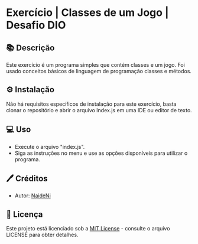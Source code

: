 # Exercício | Classes de um Jogo | Desafio DIO

## 📚 Descrição

Este exercício é um programa simples que contém classes e um jogo. Foi usado conceitos básicos de linguagem de programação classes e métodos.

## ⚙ Instalação

Não há requisitos específicos de instalação para este exercício, basta clonar o repositório e abrir o arquivo Index.js em uma IDE ou editor de texto.

## 💻 Uso

* Execute o arquivo "index.js".
* Siga as instruções no menu e use as opções disponíveis para utilizar o programa.

## 🖊 Créditos

* Autor: [NaideNi](https://github.com/NaideNi)

## 🔐 Licença

Este projeto está licenciado sob a [MIT License](https://opensource.org/licenses/MIT) - consulte o arquivo LICENSE para obter detalhes.

